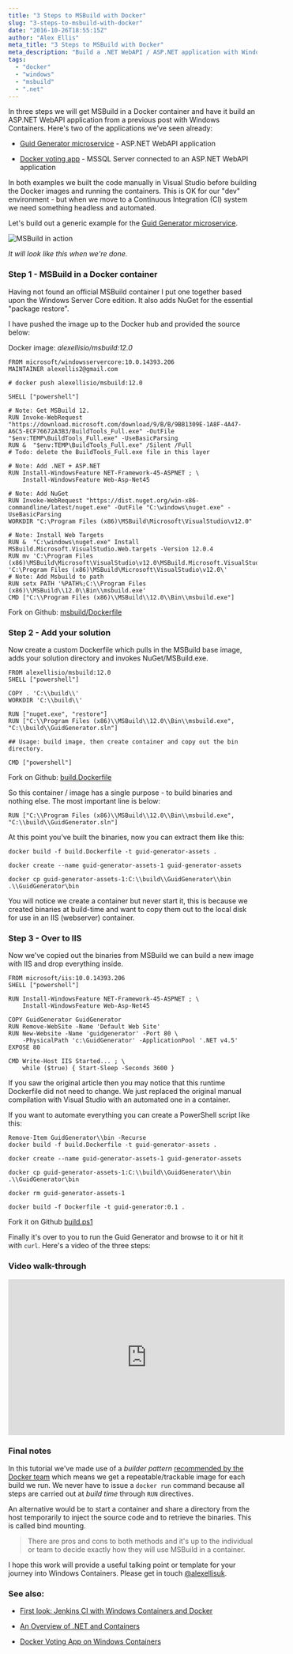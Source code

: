 ```yaml
---
title: "3 Steps to MSBuild with Docker"
slug: "3-steps-to-msbuild-with-docker"
date: "2016-10-26T18:55:15Z"
author: "Alex Ellis"
meta_title: "3 Steps to MSBuild with Docker"
meta_description: "Build a .NET WebAPI / ASP.NET application with Windows Containers and Docker. There's no need for visual studio perfect for your Continuous Integration."
tags:
  - "docker"
  - "windows"
  - "msbuild"
  - ".net"
---
```


In three steps we will get MSBuild in a Docker container and have it build an ASP.NET WebAPI application from a previous post with Windows Containers. Here's two of the applications we've seen already:

* [Guid Generator microservice](http://blog.alexellis.io/run-iis-asp-net-on-windows-10-with-docker/) - ASP.NET WebAPI application

* [Docker voting app](http://blog.alexellis.io/docker-does-sql2016-aspnet/) - MSSQL Server connected to an ASP.NET WebAPI application

In both examples we built the code manually in Visual Studio before building the Docker images and running the containers. This is OK for our "dev" environment - but when we move to a Continuous Integration (CI) system we need something headless and automated.

Let's build out a generic example for the [Guid Generator microservice](http://blog.alexellis.io/run-iis-asp-net-on-windows-10-with-docker/).

![MSBuild in action](/content/images/2016/10/msbuild-1.PNG)

*It will look like this when we're done.*

### Step 1 - MSBuild in a Docker container

Having not found an official MSBuild container I put one together based upon the Windows Server Core edition. It also adds NuGet for the essential "package restore".

I have pushed the image up to the Docker hub and provided the source below:

Docker image: *alexellisio/msbuild:12.0*

```
FROM microsoft/windowsservercore:10.0.14393.206
MAINTAINER alexellis2@gmail.com

# docker push alexellisio/msbuild:12.0

SHELL ["powershell"]

# Note: Get MSBuild 12.
RUN Invoke-WebRequest "https://download.microsoft.com/download/9/B/B/9BB1309E-1A8F-4A47-A6C5-ECF76672A3B3/BuildTools_Full.exe" -OutFile "$env:TEMP\BuildTools_Full.exe" -UseBasicParsing
RUN &  "$env:TEMP\BuildTools_Full.exe" /Silent /Full
# Todo: delete the BuildTools_Full.exe file in this layer

# Note: Add .NET + ASP.NET
RUN Install-WindowsFeature NET-Framework-45-ASPNET ; \
    Install-WindowsFeature Web-Asp-Net45

# Note: Add NuGet
RUN Invoke-WebRequest "https://dist.nuget.org/win-x86-commandline/latest/nuget.exe" -OutFile "C:\windows\nuget.exe" -UseBasicParsing
WORKDIR "C:\Program Files (x86)\MSBuild\Microsoft\VisualStudio\v12.0"

# Note: Install Web Targets
RUN &  "C:\windows\nuget.exe" Install MSBuild.Microsoft.VisualStudio.Web.targets -Version 12.0.4
RUN mv 'C:\Program Files (x86)\MSBuild\Microsoft\VisualStudio\v12.0\MSBuild.Microsoft.VisualStudio.Web.targets.12.0.4\tools\VSToolsPath\*' 'C:\Program Files (x86)\MSBuild\Microsoft\VisualStudio\v12.0\'
# Note: Add Msbuild to path
RUN setx PATH '%PATH%;C:\\Program Files (x86)\\MSBuild\\12.0\\Bin\\msbuild.exe'
CMD ["C:\\Program Files (x86)\\MSBuild\\12.0\\Bin\\msbuild.exe"]
```

Fork on Github: [msbuild/Dockerfile](https://github.com/alexellis/aspnet-voteservice/blob/master/images/msbuild/Dockerfile)

### Step 2 - Add your solution

Now create a custom Dockerfile which pulls in the MSBuild  base image, adds your solution directory and invokes NuGet/MSBuild.exe.

```
FROM alexellisio/msbuild:12.0
SHELL ["powershell"]

COPY . 'C:\\build\\'
WORKDIR 'C:\\build\\'

RUN ["nuget.exe", "restore"]
RUN ["C:\\Program Files (x86)\\MSBuild\\12.0\\Bin\\msbuild.exe", "C:\\build\\GuidGenerator.sln"]

## Usage: build image, then create container and copy out the bin directory.

CMD ["powershell"]
```
Fork on Github: [build.Dockerfile](https://github.com/alexellis/guidgenerator-aspnet/blob/master/build.Dockerfile)

So this container / image has a single purpose - to build binaries and nothing else. The most important line is below:

```
RUN ["C:\\Program Files (x86)\\MSBuild\\12.0\\Bin\\msbuild.exe", "C:\\build\\GuidGenerator.sln"]
```

At this point you've built the binaries, now you can extract them like this:

```
docker build -f build.Dockerfile -t guid-generator-assets .

docker create --name guid-generator-assets-1 guid-generator-assets

docker cp guid-generator-assets-1:C:\\build\\GuidGenerator\\bin .\\GuidGenerator\bin
```

You will notice we create a container but never start it, this is because we created binaries at build-time and want to copy them out to the local disk for use in an IIS (webserver) container.

### Step 3 - Over to IIS

Now we've copied out the binaries from MSBuild we can build a new image with IIS and drop everything inside.

```
FROM microsoft/iis:10.0.14393.206
SHELL ["powershell"]

RUN Install-WindowsFeature NET-Framework-45-ASPNET ; \
    Install-WindowsFeature Web-Asp-Net45

COPY GuidGenerator GuidGenerator
RUN Remove-WebSite -Name 'Default Web Site'
RUN New-Website -Name 'guidgenerator' -Port 80 \
    -PhysicalPath 'c:\GuidGenerator' -ApplicationPool '.NET v4.5'
EXPOSE 80

CMD Write-Host IIS Started... ; \
    while ($true) { Start-Sleep -Seconds 3600 }
```

If you saw the original article then you may notice that this runtime Dockerfile did not need to change. We just replaced the original manual compilation with Visual Studio with an automated one in a container.

If you want to automate everything you can create a PowerShell script like this:

```
Remove-Item GuidGenerator\\bin -Recurse 
docker build -f build.Dockerfile -t guid-generator-assets .

docker create --name guid-generator-assets-1 guid-generator-assets

docker cp guid-generator-assets-1:C:\\build\\GuidGenerator\\bin .\\GuidGenerator\bin

docker rm guid-generator-assets-1

docker build -f Dockerfile -t guid-generator:0.1 .
```

Fork it on Github [build.ps1](https://github.com/alexellis/guidgenerator-aspnet/blob/master/build.ps1)

Finally it's over to you to run the Guid Generator and browse to it or hit it with `curl`. Here's a video of the three steps:

### Video walk-through

<iframe width="560" height="315" src="https://www.youtube.com/embed/F6IxCMyYoi0" frameborder="0" allowfullscreen></iframe>

### Final notes

In this tutorial we've made use of a *builder pattern* [recommended by the Docker team](https://github.com/SteveLasker/BuildASPDotNetInAContainer/pull/1) which means we get a repeatable/trackable image for each build we run. We never have to issue a `docker run` command because all steps are carried out at *build time* through `RUN` directives.

An alternative would be to start a container and share a directory from the host temporarily to inject the source code and to retrieve the binaries. This is called bind mounting.

> There are pros and cons to both methods and it's up to the individual or team to decide exactly how they will use MSBuild in a container.

I hope this work will provide a useful talking point or template for your journey into Windows Containers. Please get in touch [@alexellisuk](https://twitter.com/alexellisuk).

### See also:

* [First look: Jenkins CI with Windows Containers and Docker
](http://blog.alexellis.io/continuous-integration-docker-windows-containers/)

* [An Overview of .NET and Containers
](http://blog.alexellis.io/docker-dotnet-containers/)

* [Docker Voting App on Windows Containers](http://blog.alexellis.io/docker-does-sql2016-aspnet/)